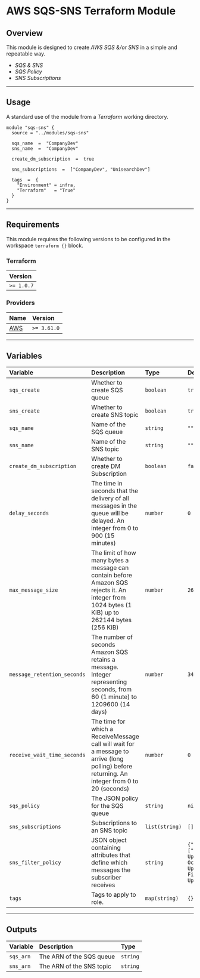 # AWS SQS-SNS Terraform Module

## Overview

This module is designed to create _AWS SQS &/or SNS_ in a simple and repeatable way.  

- _SQS & SNS_
- _SQS Policy_
- _SNS Subscriptions_

---

## Usage

A standard use of the module from a _Terraform_ working directory.

```
module "sqs-sns" {
  source = "../modules/sqs-sns"
  
  sqs_name  =  "CompanyDev"
  sns_name  =  "CompanyDev"

  create_dm_subscription  =  true

  sns_subscriptions  =  ["CompanyDev", "UnisearchDev"]

  tags  =  {
    "Environment" = infra,
    "Terraform"   = "True"
  }
}

```

---

## Requirements

This module requires the following versions to be configured in the workspace `terraform {}` block.

### Terraform

| **Version** |
| :---------- |
| `>= 1.0.7` |

### Providers

| **Name**                                                            | **Version** |
| :------------------------------------------------------------------ | :---------- |
| [AWS](https://registry.terraform.io/providers/hashicorp/aws/latest) | `>= 3.61.0`  |

---

## Variables

| **Variable**      | **Description**                                                     | **Type**       | **Default** |
| :---------------- | :------------------------------------------------------------------ | :------------- | :---------- |
| `sqs_create`            | Whether to create SQS queue                                           | `boolean`       | `true`       |
| `sns_create`     | Whether to create SNS topic                                    | `boolean`       | `true`        |
| `sqs_name`    | Name of the SQS queue                                    | `string`         | `""`      |
| `sns_name`          | Name of the SNS topic                                | `string`       | `""`       |
| `create_dm_subscription`            | Whether to create DM Subscription                                              | `boolean`  | `false`        |
| `delay_seconds`       | The time in seconds that the delivery of all messages in the queue will be delayed. An integer from 0 to 900 (15 minutes)             | `number` | `0`       |
| `max_message_size`       | The limit of how many bytes a message can contain before Amazon SQS rejects it. An integer from 1024 bytes (1 KiB) up to 262144 bytes (256 KiB) | `number`       | `262144`       |
| `message_retention_seconds` | The number of seconds Amazon SQS retains a message. Integer representing seconds, from 60 (1 minute) to 1209600 (14 days)      | `number`       | `345600`       |
| `receive_wait_time_seconds`            | The time for which a ReceiveMessage call will wait for a message to arrive (long polling) before returning. An integer from 0 to 20 (seconds)                                              | `number`  | `0`        |
| `sqs_policy`            | The JSON policy for the SQS queue                                              | `string`  | `nil`        |
| `sns_subscriptions`            | Subscriptions to an SNS topic                                              | `list(string)`  | `[]`        |
| `sns_filter_policy`            | JSON object containing attributes that define which messages the subscriber receives                                              | `string`  | `{"event": ["Company--Upserted","Company-Occupation--Upserted","Company-Finance--Upserted"]}`        |
| `tags`            | Tags to apply to role.                                              | `map(string)`  | `{}`        |


---

## Outputs

| **Variable** | **Description**                                     | **Type** |
| :----------- | :-------------------------------------------------- | :------- |
| `sqs_arn`         | The ARN of the SQS queue                               | `string` |
| `sns_arn`       | The ARN of the SNS topic                               | `string` |